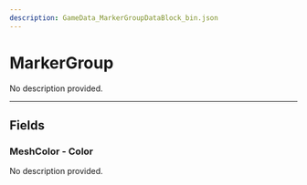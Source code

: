 ```yaml
---
description: GameData_MarkerGroupDataBlock_bin.json
---
```


# MarkerGroup

No description provided.

***

## Fields

### MeshColor - Color

No description provided.
